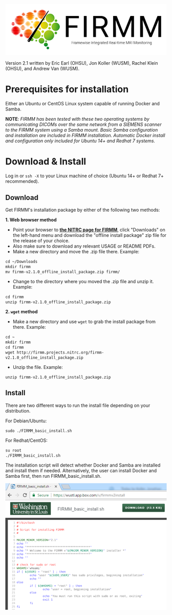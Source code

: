 ![Logo](img/FirmmLogo.png)

Version 2.1 written by Eric Earl (OHSU), Jon Koller (WUSM), Rachel Klein (OHSU), and Andrew Van (WUSM).

# Prerequisites for installation

Either an Ubuntu or CentOS Linux system capable of running Docker and Samba.

**NOTE**: *FIRMM has been tested with these two operating systems by communicating DICOMs over the same network from a SIEMENS scanner to the FIRMM system using a Samba mount.  Basic Samba configuration and installation are included in FIRMM installation.  Automatic Docker install and configuration only included for Ubuntu 14+ and Redhat 7 systems.*

# Download & Install

Log in or `ssh -X` to your Linux machine of choice (Ubuntu 14+ or Redhat 7+ recommended).

## Download

Get FIRMM's installation package by either of the following two methods:

**1. Web browser method**

- Point your browser to **[the NITRC page for FIRMM](http://www.nitrc.org/projects/firmm)**, click "Downloads" on the left-hand menu and download the "offline install package" zip file for the release of your choice.
- Also make sure to download any relevant USAGE or README PDFs.
- Make a new directory and move the .zip file there. Example:

```
cd ~/Downloads
mkdir firmm
mv firmm-v2.1.0_offline_install_package.zip firmm/
```

- Change to the directory where you moved the .zip file and unzip it. Example:

```
cd firmm
unzip firmm-v2.1.0_offline_install_package.zip
```


**2. `wget` method**

- Make a new directory and use `wget` to grab the install package from there. Example:

```
cd ~
mkdir firmm
cd firmm
wget http://firmm.projects.nitrc.org/firmm-v2.1.0_offline_install_package.zip
```

- Unzip the file. Example:

```
unzip firmm-v2.1.0_offline_install_package.zip
```

## Install

There are two different ways to run the install file depending on your distribution.

For Debian/Ubuntu:

```
sudo ./FIRMM_basic_install.sh
```

For Redhat/CentOS:

```
su root
./FIRMM_basic_install.sh
```

The installation script will detect whether Docker and Samba are installed and install them if needed. Alternatively, the user can install Docker and Samba first, then run FIRMM_basic_install.sh.

![FIRMM basic install script](img/basic_install.png)
